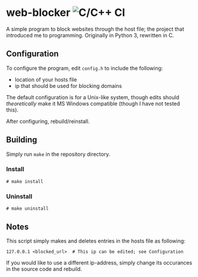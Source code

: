 # web-blocker ![C/C++ CI](https://github.com/caseyavila/web-blocker/workflows/C/C++%20CI/badge.svg)
A simple program to block websites through the host file; the project that introduced me to programming. Originally in Python 3, rewritten in C.

## Configuration
To configure the program, edit `config.h` to include the following:

- location of your hosts file
- ip that should be used for blocking domains

The default configuration is for a Unix-like system, though edits should *theoretically* make it MS Windows compatible (though I have not tested this).

After configuring, rebuild/reinstall.

## Building
Simply run `make` in the repository directory.

### Install
```
# make install
```

### Uninstall
```
# make uninstall
```

## Notes
This script simply makes and deletes entries in the hosts file as following:
```
127.0.0.1 <blocked_url>  # This ip can be edited; see Configuration
```
If you would like to use a different ip-address, simply change its occurances in the source code and rebuild.
